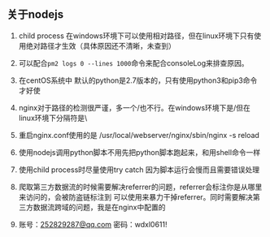 ## 关于nodejs

1. child process 在windows环境下可以使用相对路径，但在linux环境下只有使用绝对路径才生效（具体原因还不清晰，未查到）

2. 可以配合`pm2 logs 0 --lines 1000`命令来配合consoleLog来排查原因。

3. 在centOS系统中 默认的python是2.7版本的，只有使用python3和pip3命令才好使

4. nginx对于路径的检测很严谨，多一个/也不行。在windows环境下是/但在linux环境下分隔符是\

5. 重启nginx.conf使用的是 /usr/local/webserver/nginx/sbin/nginx -s reload

6. 使用nodejs调用python脚本不用先把python脚本跑起来，和用shell命令一样

7. 使用child process时尽量使用try catch 因为脚本运行会慢而且需要错误处理

8. 爬取第三方数据流的时候需要解决referrer的问题，referrer会标注你是从哪里来访问的，会被防盗链标注到 可以使用<meta name="referrer" content="nothing">来暴力干掉referrer。同时需要解决第三方数据流跨域的问题，我是在nginx中配置的
9. 账号：252829287@qq.com 密码：wdxl0611!